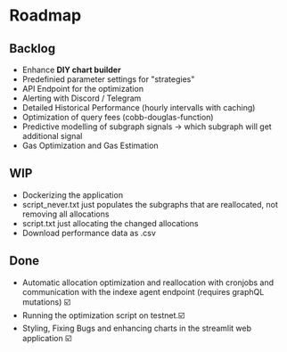 # Roadmap

## Backlog

* Enhance **DIY chart builder**
* Predefinied parameter settings for "strategies"
* API Endpoint for the optimization
* Alerting with Discord / Telegram
* Detailed Historical Performance (hourly intervalls with caching)
* Optimization of query fees (cobb-douglas-function)
* Predictive modelling of subgraph signals -> which subgraph will get additional signal
* Gas Optimization and Gas Estimation

## WIP
* Dockerizing the application
* script_never.txt just populates the subgraphs that are reallocated, not removing all allocations
* script.txt just allocating the changed allocations
* Download performance data as .csv

## Done

* Automatic allocation optimization and reallocation with cronjobs and communication with the indexe agent endpoint (requires graphQL mutations) ☑️
* Running the optimization script on testnet.☑️
* Styling, Fixing Bugs and enhancing charts in the streamlit web application ☑️
